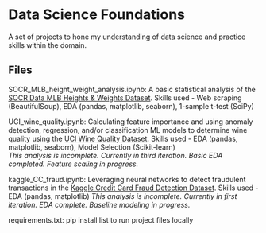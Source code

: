 # Data Science Foundations

A set of projects to hone my understanding of data science and practice skills within the domain.

## Files

SOCR_MLB_height_weight_analysis.ipynb: A basic statistical analysis of the [SOCR Data MLB Heights & Weights Dataset](http://wiki.stat.ucla.edu/socr/index.php/SOCR_Data_MLB_HeightsWeights).
Skills used - Web scraping (BeautifulSoup), EDA (pandas, matplotlib, seaborn), 1-sample t-test (SciPy)

UCI_wine_quality.ipynb: Calculating feature importance and using anomaly detection, regression, and/or classification ML models to determine wine quality using the [UCI Wine Quality Dataset](https://archive.ics.uci.edu/ml/datasets/wine+quality).
Skills used - EDA (pandas, matplotlib, seaborn), Model Selection (Scikit-learn)<br>
*This analysis is incomplete. Currently in third iteration. Basic EDA completed. Feature scaling in progress.*

kaggle_CC_fraud.ipynb: Leveraging neural networks to detect fraudulent transactions in the [Kaggle Credit Card Fraud Detection Dataset](https://www.kaggle.com/datasets/mlg-ulb/creditcardfraud).
Skills used - EDA (pandas, matplotlib)
*This analysis is incomplete. Currently in first iteration. EDA complete. Baseline modeling in progress.*

requirements.txt: pip install list to run project files locally
